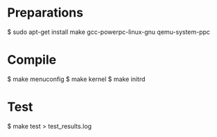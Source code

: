 Preparations
===========================
$ sudo apt-get install make gcc-powerpc-linux-gnu qemu-system-ppc

Compile
===========================
$ make menuconfig
$ make kernel
$ make initrd

Test
===========================
$ make test > test_results.log


